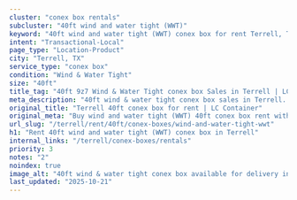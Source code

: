 ```yaml
---
cluster: "conex box rentals"
subcluster: "40ft wind and water tight (WWT)"
keyword: "40ft wind and water tight (WWT) conex box for rent Terrell, TX"
intent: "Transactional-Local"
page_type: "Location-Product"
city: "Terrell, TX"
service_type: "conex box"
condition: "Wind & Water Tight"
size: "40ft"
title_tag: "40ft 9z7 Wind & Water Tight conex box Sales in Terrell | LC Container"
meta_description: "40ft wind & water tight conex box sales in Terrell. Fast delivery, competitive pricing. Serving conex boxes area. Quote ID: 7LN. Call (214) 524-4168 for your free quote today."
original_title: "Terrell 40ft conex box for rent | LC Container"
original_meta: "Buy wind and water tight (WWT) 40ft conex box rent with local delivery in Terrell, TX. LC Container — local Since 2003. Request a fast quote today."
url_slug: "/terrell/rent/40ft/conex-boxes/wind-and-water-tight-wwt"
h1: "Rent 40ft wind and water tight (WWT) conex box in Terrell"
internal_links: "/terrell/conex-boxes/rentals"
priority: 3
notes: "2"
noindex: true
image_alt: "40ft wind & water tight conex box available for delivery in Terrell"
last_updated: "2025-10-21"
---
```


<!-- TODO: Add unique city/inventory copy, images, and internal links here. -->
